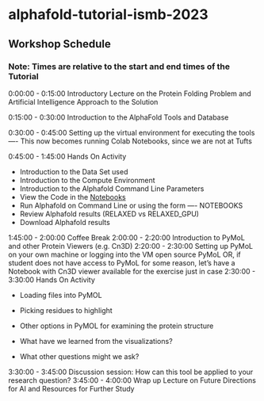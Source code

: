 # alphafold-tutorial-ismb-2023

## Workshop Schedule 

### Note: Times are relative to the start and end times of the Tutorial

0:00:00 - 0:15:00 Introductory Lecture on the Protein Folding Problem and Artificial Intelligence Approach to the Solution 

0:15:00 - 0:30:00 Introduction to the AlphaFold Tools and Database 

0:30:00 - 0:45:00 Setting up the virtual environment for executing the tools 
—- This now becomes running Colab Notebooks, since we are not at Tufts

0:45:00 - 1:45:00 Hands On Activity 

* Introduction to the Data Set used 
* Introduction to the Compute Environment 
* Introduction to the Alphafold Command Line Parameters
*   View the Code in the [Notebooks](https://colab.research.google.com/github/deepmind/alphafold/blob/main/notebooks/AlphaFold.ipynb) 
* Run Alphafold on Command Line or using the form  —- NOTEBOOKS
* Review Alphafold results (RELAXED vs RELAXED_GPU)
* Download Alphafold results 


1:45:00 - 2:00:00 Coffee Break 
2:00:00 - 2:20:00 Introduction to PyMoL and other Protein Viewers (e.g. Cn3D) 
2:20:00 - 2:30:00 Setting up PyMoL on your own machine or logging into the VM open source PyMoL  OR, if student does not have access to PyMoL for some reason, let’s have a Notebook with Cn3D viewer available for the exercise just in case
2:30:00 - 3:30:00 Hands On Activity 

* Loading files into PyMOL
* Picking residues to highlight 
* Other options in PyMOL for examining the protein structure 

* What have we learned from the visualizations? 
* What other questions might we ask? 

3:30:00 - 3:45:00 Discussion session: How can this tool be applied to your research question? 
3:45:00 - 4:00:00 Wrap up Lecture on Future Directions for AI and Resources for Further Study 
